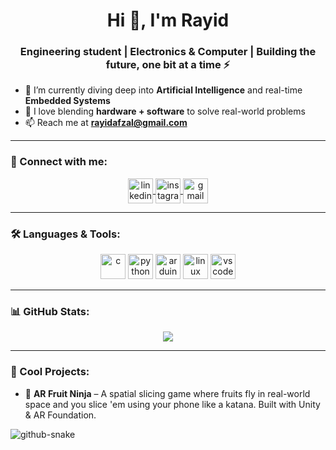 <h1 align="center">Hi 👋, I'm Rayid</h1>
<h3 align="center">Engineering student | Electronics & Computer | Building the future, one bit at a time ⚡</h3>

- 🌱 I’m currently diving deep into **Artificial Intelligence** and real-time **Embedded Systems**  
- 🧠 I love blending **hardware + software** to solve real-world problems  
- 📫 Reach me at **rayidafzal@gmail.com**

---

### 🧩 Connect with me:
<p align="center">
  <a href="https://linkedin.com/in/rayid-afzal/" target="blank">
    <img align="center" src="https://github.com/VintageSpider69/VintageSpider69/blob/main/linkedin.png" alt="linkedin" height="40" width="40" />
  </a>
  <a href="https://www.instagram.com/rayid.m.afzal?igsh=MTFvbmR3ZjQyNWdjbw==" target="blank">
    <img align="center" src="https://github.com/VintageSpider69/VintageSpider69/blob/main/instagram.png" alt="instagram" height="40" width="40" />
  </a>
  <a href="mailto:rayidafzal@gmail.com">
    <img align="center" src="https://github.com/VintageSpider69/VintageSpider69/blob/main/gmail.png" alt="gmail" height="40" width="40" />
  </a>
</p>

---

### 🛠️ Languages & Tools:
<p align="center">
  <img src="https://cdn.jsdelivr.net/gh/devicons/devicon/icons/c/c-original.svg" alt="c" width="40" height="40"/>
  <img src="https://cdn.jsdelivr.net/gh/devicons/devicon/icons/python/python-original.svg" alt="python" width="40" height="40"/>
  <img src="https://cdn.jsdelivr.net/gh/devicons/devicon/icons/arduino/arduino-original.svg" alt="arduino" width="40" height="40"/>
  <img src="https://cdn.jsdelivr.net/gh/devicons/devicon/icons/linux/linux-original.svg" alt="linux" width="40" height="40"/>
  <img src="https://cdn.jsdelivr.net/gh/devicons/devicon/icons/vscode/vscode-original.svg" alt="vscode" width="40" height="40"/>
</p>

---

### 📊 GitHub Stats:
<p align="center">
  <img src="https://github-readme-streak-stats.demolab.com?user=VintageSpider69&theme=tokyonight" />
</p>


---

### 🧠 Cool Projects:

- 🍉 **AR Fruit Ninja** – A spatial slicing game where fruits fly in real-world space and you slice 'em using your phone like a katana. Built with Unity & AR Foundation.

<picture>
  <source media="(prefers-color-scheme: dark)" srcset="https://raw.githubusercontent.com/VintageSpider69/VintageSpider69/output/github-snake-dark.svg" />
  <source media="(prefers-color-scheme: light)" srcset="https://raw.githubusercontent.com/VintageSpider69/VintageSpider69/output/github-snake.svg" />
  <img alt="github-snake" src="https://raw.githubusercontent.com/VintageSpider69/VintageSpider69/output/github-snake.svg" />
</picture>
